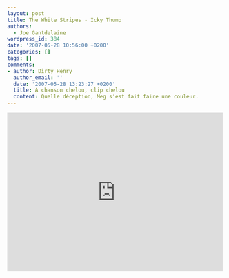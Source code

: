 ```yaml
---
layout: post
title: The White Stripes - Icky Thump
authors:
  - Joe Gantdelaine
wordpress_id: 384
date: '2007-05-28 10:56:00 +0200'
categories: []
tags: []
comments:
- author: Dirty Henry
  author_email: ''
  date: '2007-05-28 13:23:27 +0200'
  title: A chanson chelou, clip chelou
  content: Quelle déception, Meg s'est fait faire une couleur.
---
```

<iframe width="500" height="369" src="http://www.youtube.com/embed/5roz5-wdjBg" frameborder="0" allowfullscreen></iframe>
